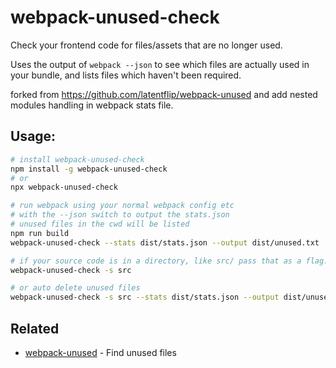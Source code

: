 # webpack-unused-check

Check your frontend code for files/assets that are no longer used.

Uses the output of `webpack --json` to see which files are actually used in your bundle,
and lists files which haven't been required.

forked from https://github.com/latentflip/webpack-unused and add nested modules handling in webpack stats file.

## Usage:

```bash
# install webpack-unused-check
npm install -g webpack-unused-check
# or
npx webpack-unused-check

# run webpack using your normal webpack config etc
# with the --json switch to output the stats.json
# unused files in the cwd will be listed
npm run build 
webpack-unused-check --stats dist/stats.json --output dist/unused.txt

# if your source code is in a directory, like src/ pass that as a flag:
webpack-unused-check -s src

# or auto delete unused files
webpack-unused-check -s src --stats dist/stats.json --output dist/unused.txt --suffix js --autodelete

```

## Related

- [webpack-unused](https://github.com/latentflip/webpack-unused) - Find unused files
